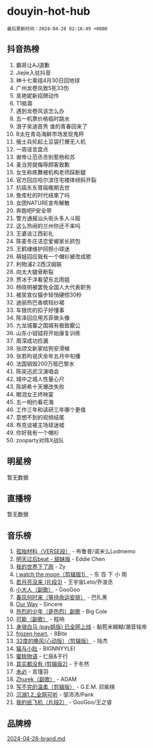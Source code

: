 # douyin-hot-hub

`最后更新时间：2024-04-28 02:16:49 +0800`

## 抖音热榜

1. 霸哥让AJ道歉
1. Jiejie入驻抖音
1. 神十七乘组4月30日回地球
1. 广州龙卷风致5死33伤
1. 吴艳妮新招牌动作
1. T1抵蓉
1. 遇到龙卷风该怎么办
1. 五一机票价格临时跳水
1. 浪子吴迪首秀 谁的青春回来了
1. B太在青岛海鲜市场发现鬼秤
1. 俄士兵抡起土豆袋打爆无人机
1. 一周谣言盘点
1. 谢帝让范丞丞别惹杨和苏
1. 麦当劳就侮辱顾客致歉
1. 女生称练舞被机构老师踩断腿
1. 官方回应哈尔滨住宅楼体倾斜开裂
1. 抗癌东东胃癌晚期去世
1. 詹库杜的时代结束了吗
1. 女团NATURE宣布解散
1. 奔跑吧P安全带
1. 警方通报汕头街头多人斗殴
1. 这么热闹的兰州你还不来吗
1. 王婆谈江西彩礼
1. 陈麦冬庄洁恋爱被家长抓包
1. 王鹤棣维护同担小球迷
1. 萌娃回应我有一个帽衫被改成歌
1. 利物浦2:2西汉姆联
1. 向太大腿骨断裂
1. 贾冰于洋看望东北雨姐
1. 杨晓明被罢免全国人大代表职务
1. 被吴宣仪猫步轻悄硬控30秒
1. 迪丽热巴香槟轻纱裙
1. 车银优的扣子好懂事
1. 陈泽回应用苏菲做头像
1. 九龙城寨之围城有极致癫公
1. 山东小钺钺将开始康复训练
1. 周深成功捡漏
1. 张颂文新家给狗安滑梯
1. 张若昀说庆余年五月中旬播
1. 法国销毁200万瓶巴黎水
1. 陈奕迅武汉演唱会
1. 城中之城人性量心尺
1. 陈妍希十天爆改失败
1. 眼泪女王终映宴
1. 五一相约看花海
1. 工作三年和读研三年哪个更值
1. 意想不到的视频结尾
1. 布克谈被主场球迷嘘
1. 你好我有一个帽衫
1. zooparty对阵X战队

## 明星榜

暂无数据

## 直播榜

暂无数据

## 音乐榜

1. [孤独材料（VERSE段）](https://sf5-hl-cdn-tos.douyinstatic.com/obj/tos-cn-ve-2774/ocX7glDNHYlwFeYrGQfBZoThtvPWy8tCCEBGKQ) - 布鲁昔/诺米么Lodmemo
1. [明天过后beat - 甜妹版](https://sf5-hl-cdn-tos.douyinstatic.com/obj/tos-cn-ve-2774/osMLYeeoMm04CZyaI91XUDF8OzLRLgePKALGHI) - Eddie Chen
1. [我的世界下了雨](https://sf5-hl-cdn-tos.douyinstatic.com/obj/tos-cn-ve-2774/o85sBiwXIByH9bWIMAEEOoiQ1o1m9Afn15BspE) - Zy
1. [i watch the moon（剪辑版1）](https://sf5-hl-cdn-tos.douyinstatic.com/obj/tos-cn-ve-2774/o0I9mSChzHZANMJIEBfkCQzzg6N5WAcVtqft9P) - 东 百 下 小 雨
1. [若月亮没来 (片段3)](https://sf5-hl-cdn-tos.douyinstatic.com/obj/tos-cn-ve-2774/okfyEUsGW1B1ovJi5JiN9IjvAT2lMwA054GoEB) - 王宇宙Leto/乔浚丞
1. [小大人（副歌）](https://sf5-hl-cdn-tos.douyinstatic.com/obj/tos-cn-ve-2774/oIhaDwehWhLFsVIG7QIICLLazDNGJAGg5geeb4) - GooGoo
1. [春风何时来（等待命运安排）](https://sf5-hl-cdn-tos.douyinstatic.com/obj/tos-cn-ve-2774/oICBNbD3gelMfB4WgiD1KI2jQtXZE2FgHLwtsl) - 巴扎黑
1. [Our Way](https://sf5-hl-cdn-tos.douyinstatic.com/obj/tos-cn-ve-2774/o8tPEkQgQNCe0DPeFwZzYrbqLlnzBBrYidWkEZ) - Sincere
1. [热烈的少年（是热烈）副歌](https://sf5-hl-cdn-tos.douyinstatic.com/obj/tos-cn-ve-2774/owVNI0CLDAUMtSz6TEYvfFBFL4UDFFhLfgK8fa) - Big Cole
1. [可能（副歌）](https://sf5-hl-cdn-tos.douyinstatic.com/obj/tos-cn-ve-2774/cde1731888894259b333569393c2fb51) - 程响
1. [身骑白马 (pay姐版) 已全网上线](https://sf5-hl-cdn-tos.douyinstatic.com/obj/tos-cn-ve-2774/oQLO5ZgLsFkaDhdIIveF2zUCgfweY0gWaH4AQG) - 黏苞米糊糊/潮音铭帝
1. [frozen heart.](https://sf3-cdn-tos.douyinstatic.com/obj/tos-cn-ve-2774/oIIWJfyjIACZA9zQMtnJ6hQQhFC4vhCupoRBsO) - 8Bite
1. [32度的晚风(心动版）（剪辑版）](https://sf3-cdn-tos.douyinstatic.com/obj/tos-cn-ve-2774/owNyabsyWdzUulxhoJfK8IBXgp0UMQAHpvGh2B) - 陆杰
1. [猫与小肚](https://sf5-hl-cdn-tos.douyinstatic.com/obj/tos-cn-ve-2774/osZeoClMECgK8DYl6VebABgbchEtPYQjZEnRtd) - BIGNNYYLEI
1. [蜜桃物语](https://sf3-cdn-tos.douyinstatic.com/obj/tos-cn-ve-2774/oIhOSCZtIACtYU4XQkngiW9kCBfVD1Fz9IYeqL) - 仁辰&于行
1. [其实都没有 (剪辑版2)](https://sf3-cdn-tos.douyinstatic.com/obj/tos-cn-ve-2774/oEBNQenHZtBhxYjGgUDQk0BCHTigQafgFlbQ7k) - 于冬然
1. [未必](https://sf5-hl-cdn-tos.douyinstatic.com/obj/tos-cn-ve-2774/ogntQMFnKQDZUgTCYuJgfLEtleYZZFxBQqhhFB) - 言瑾羽
1. [Zhurek（副歌）](https://sf5-hl-cdn-tos.douyinstatic.com/obj/tos-cn-ve-2774/ooQm8FBZQDlf0btEYgVpCcSCQfrdJGBEKZYBGS) - ADAM
1. [写不完的温柔（剪辑版）](https://sf3-cdn-tos.douyinstatic.com/obj/tos-cn-ve-2774/oYBzzZQJ233GfwkemJJffAIWgeIYrjZfWhHTcG) - G.E.M. 邓紫棋
1. [沉溺1.2_全网可听](https://sf5-hl-cdn-tos.douyinstatic.com/obj/tos-cn-ve-2774/ok2QoiBqsWAX9McZmWiI9gAB0EzwD4Xj6yfmtH) - 邹沛沛/Pank
1. [我的纸飞机（片段2）](https://sf5-hl-cdn-tos.douyinstatic.com/obj/tos-cn-ve-2774/oM2ZrKcg2CD5AeRB2gkeXOFB1IxAGJdZPazYHf) - GooGoo/王之睿

## 品牌榜

[2024-04-28-brand.md](2024-04-28-brand.md)
